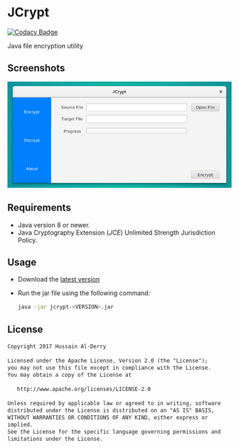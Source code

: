 # JCrypt

[![Codacy Badge](https://api.codacy.com/project/badge/Grade/125a2f6e8eb14ac6be32523e6da59cd7)](https://www.codacy.com/app/hussain.derry/jcrypt?utm_source=github.com&utm_medium=referral&utm_content=HussainDerry/jcrypt&utm_campaign=badger)

Java file encryption utility

## Screenshots

![Main Screen](screenshots/app_screen.png)

## Requirements

* Java version 8 or newer.
* Java Cryptography Extension (*JCE*) Unlimited Strength Jurisdiction Policy.

## Usage

* Download the [latest version](dist/jcrypt-1.1.1.jar)

* Run the jar file using the following command:

  ```bash
  java -jar jcrypt-<VERSION>.jar
  ```

## License

```
Copyright 2017 Hussain Al-Derry

Licensed under the Apache License, Version 2.0 (the "License");
you may not use this file except in compliance with the License.
You may obtain a copy of the License at

   http://www.apache.org/licenses/LICENSE-2.0

Unless required by applicable law or agreed to in writing, software
distributed under the License is distributed on an "AS IS" BASIS,
WITHOUT WARRANTIES OR CONDITIONS OF ANY KIND, either express or implied.
See the License for the specific language governing permissions and
limitations under the License.
```
